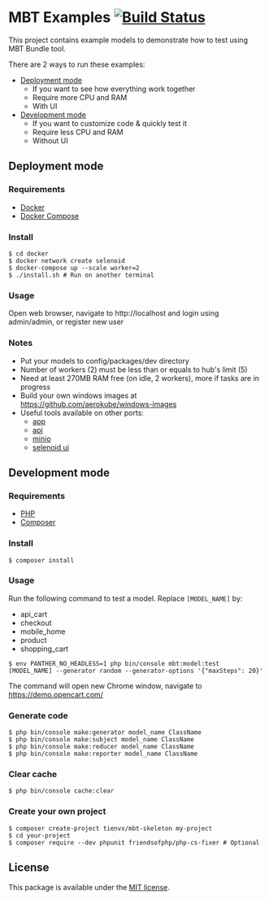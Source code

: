 # MBT Examples [![Build Status][travis_badge]][travis_link]

This project contains example models to demonstrate how to test using MBT Bundle tool.

There are 2 ways to run these examples:
* [Deployment mode](#deployment-mode)
  * If you want to see how everything work together
  * Require more CPU and RAM
  * With UI
* [Development mode](#development-mode)
  * If you want to customize code & quickly test it
  * Require less CPU and RAM
  * Without UI

## Deployment mode

### Requirements

* [Docker](https://docs.docker.com/install/)
* [Docker Compose](https://docs.docker.com/compose/install/)

### Install

```
$ cd docker
$ docker network create selenoid
$ docker-compose up --scale worker=2
$ ./install.sh # Run on another terminal
```

### Usage

Open web browser, navigate to http://localhost and login using admin/admin, or register new user

### Notes

* Put your models to config/packages/dev directory
* Number of workers (2) must be less than or equals to hub's limit (5)
* Need at least 270MB RAM free (on idle, 2 workers), more if tasks are in progress
* Build your own windows images at https://github.com/aerokube/windows-images
* Useful tools available on other ports:
  * [app](http://localhost:81)
  * [api](http://localhost:82/api)
  * [minio](http://localhost:83)
  * [selenoid ui](http://localhost:84)

## Development mode

### Requirements

* [PHP](https://www.php.net/manual/en/install.php)
* [Composer](https://getcomposer.org/download/)

### Install

```
$ composer install
```

### Usage

Run the following command to test a model. Replace `[MODEL_NAME]` by:
* api_cart
* checkout
* mobile_home
* product
* shopping_cart

```
$ env PANTHER_NO_HEADLESS=1 php bin/console mbt:model:test [MODEL_NAME] --generator random --generator-options '{"maxSteps": 20}'
```

The command will open new Chrome window, navigate to https://demo.opencart.com/

### Generate code

```
$ php bin/console make:generator model_name ClassName
$ php bin/console make:subject model_name ClassName
$ php bin/console make:reducer model_name ClassName
$ php bin/console make:reporter model_name ClassName
```

### Clear cache

```
$ php bin/console cache:clear
```

### Create your own project

```
$ composer create-project tienvx/mbt-skeleton my-project
$ cd your-project
$ composer require --dev phpunit friendsofphp/php-cs-fixer # Optional
```

## License

This package is available under the [MIT license](LICENSE).

[travis_badge]: https://travis-ci.org/tienvx/mbt-examples.svg?branch=master
[travis_link]: https://travis-ci.org/tienvx/mbt-examples
